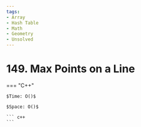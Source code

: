 ```yaml
---
tags:
- Array
- Hash Table
- Math
- Geometry
- Unsolved
---
```



# 149. Max Points on a Line

=== "C++"

    $Time: O()$

    $Space: O()$

    ``` c++
    ```